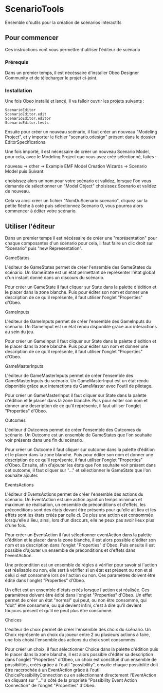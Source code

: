 # ScenarioTools
Ensemble d'outils pour la création de scénarios interactifs

## Pour commencer

Ces instructions vont vous permettre d'utiliser l'éditeur de scénario

### Prérequis

Dans un premier temps, il est nécéssaire d'installer Obeo Designer Community et de télécharger le projet ci-joint.

### Installation

Une fois Obeo installé et lancé, il va falloir ouvrir les projets suivants : 
```
ScenarioEditor
ScenarioEditor.edit
ScenarioEditor.editor
ScenarioEditor.tests
```

Ensuite pour créer un nouveau scénario, il faut créer un nouveau "Modeling Project", et y importer le fichier "scenario.odesign" présent dans le dossier EditorSpecifications.

Une fois importé, il est nécéssaire de créer un nouveau Scenario Model, pour cela, avec le Modeling Project que vous avez créé sélectionné, faites : 

nouveau -> other -> Example EMF Model Creation Wizards -> Scenario Model puis Suivant

choisissez alors un nom pour votre scénario et validez, lorsque l'on vous demande de sélectionner un "Model Object" choisissez Scenario et validez de nouveau.

Cela va ainsi créer un fichier "NomDuScenario.scenario", cliquez sur la petite flèche â coté puis sélectionnez Scenario 0, vous pourrea alors commencer à éditer votre scénario.

## Utiliser l'éditeur

Dans un premier temps il est nécéssaire de créer une "représentation" pour chaque composantes d'un scénario pour cela, il faut faire un clic droit sur "Scenario" puis "new Representation".

GameStates

  L'éditeur de GameStates permet de créer l'ensemble des GameStates du scénario.
  Un GameState est un état permettant de représenter l'état global d'un instant donné dans un discours du scénario.
  
  Pour créer un GameState il faut cliquer sur State dans la palette d'édition et le placer dans la zone blanche. Puis pour éditer son     nom et donner une description de ce qu'il représente, il faut utiliser l'onglet "Properties" d'Obeo.
  
GameInputs

  L'éditeur de GameInputs permet de créer l'ensemble des GameInputs du scénario.
  Un GameInput est un état rendu disponible grâce aux interactions au sein du jeu.

  Pour créer un GameInput il faut cliquer sur State dans la palette d'édition et le placer dans la zone blanche. Puis pour éditer son     nom et donner une description de ce qu'il représente, il faut utiliser l'onglet "Properties" d'Obeo.
  
GameMasterInputs

  L'éditeur de GameMasterInputs permet de créer l'ensemble des GameMasterInputs du scénario.
  Un GameMasterInput est un état rendu disponible grâce aux interactions du GameMaster avec l'outil de pilotage.

  Pour créer un GameMasterInput il faut cliquer sur State dans la palette d'édition et le placer dans la zone blanche. Puis pour éditer   son nom et donner une description de ce qu'il représente, il faut utiliser l'onglet "Properties" d'Obeo.
  
Outcomes

  L'éditeur d'Outcomes permet de créer l'ensemble des Outcomes du scénario.
  Un Outcome est un ensemble de GameStates que l'on souhaite voir présents dans une fin du scénario.
  
   Pour créer un Outcome il faut cliquer sur outcome dans la palette d'édition et le placer dans la zone blanche. Puis pour éditer son      nom et donner une description de ce qu'il représente, il faut utiliser l'onglet "Properties" d'Obeo. Ensuite, afin d'ajouter les        états que l'on souhaite voir présent dans cet outcome, il faut cliquer sur "..." et sélectionner le GameState que l'on souhaite          ajouter.
    
EventsActions

  L'éditeur d'EventsActions permet de créer l'ensemble des actions du scénario.
  Un EventAction est une action ayant un temps minimum et maximum de réalisation, un ensemble de préconditions et d'effets, les           préconditions sont des états devant être présents pour qu'elle ait lieu et les effets sont les états créés par celle ci.
  De plus une action est consommée lorsqu'elle à lieu, ainsi, lors d'un discours, elle ne peux pas avoir lieux plus d'une fois.
  
  Pour créer un EventAction il faut sélectionner eventAction dans la palette d'édition et le placer dans la zone blanche, il est alors possible d'éditer son nom et sa description dans l'onglet "Properties" d'Obeo. Puis ensuite il est possible d'ajouter un ensemble de préconditions et d'effets dans l'eventAction.
  
  Une précondition est un ensemble de règles à vérifier pour savoir si l'action est réalisable ou non, elle sert à vérifier si un état  est présent ou non et si celui ci est consommé lors de l'action ou non. Ces paramètres doivent être édité dans l'onglet "Properties" d'Obeo.
  
  Un effet est un ensemble d'états créés lorsque l'action est réalisée. Ces paramètres doivent être édité dans l'onglet "Properties" d'Obeo. Un effet permet de créer un état "normal" qui peut, ou non être consommé, qui "doit" être consommé, ou qui devient infini, c'est à dire qu'il devient toujours présent et qu'il ne peut plus être consommé.
  
Choices

  L'éditeur de choix permet de créer l'ensemble des choix du scénario.
  Un Choix représente un choix du joueur entre 2 ou plusieurs actions à faire, une fois choisi l'ensemble des actions du choix sont       consommés.
  
  Pour créer un choix, il faut sélectionner Choice dans la palette d'édition puis le placer dans la zone blanche, il est alors possible d'éditer sa description dans l'onglet "Properties" d'Obeo, un choix est constitué d'un ensemble de possibilités, créés grâce à l'outil "possibility", ensuite chaque possibilité doit être raccrochée à un EventAction grâce à l'outil ChoicePossibilityConnection ou en sélectionnant directement l'EventAction en cliquant sur "..." à côté de la propriété "Possibility Event Action Connection" de l'onglet "Properties" d'Obeo.
